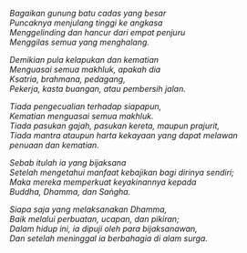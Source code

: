 _Bagaikan gunung batu cadas yang besar\
Puncaknya menjulang tinggi ke angkasa\
Menggelinding dan hancur dari empat penjuru\
Menggilas semua yang menghalang._

_Demikian pula kelapukan dan kematian\
Menguasai semua makhluk, apakah dia\
Ksatria, brahmana, pedagang,\
Pekerja, kasta buangan, atau pembersih jalan._

_Tiada pengecualian terhadap siapapun,\
Kematian menguasai semua makhluk.\
Tiada pasukan gajah, pasukan kereta, maupun prajurit,\
Tiada mantra ataupun harta kekayaan yang dapat melawan\
penuaan dan kematian._

_Sebab itulah ia yang bijaksana\
Setelah mengetahui manfaat kebajikan bagi dirinya sendiri;\
Maka mereka memperkuat keyakinannya kepada\
Buddha, Dhamma, dan Saṅgha._

_Siapa saja yang melaksanakan Dhamma,\
Baik melalui perbuatan, ucapan, dan pikiran;\
Dalam hidup ini, ia dipuji oleh para bijaksanawan,\
Dan setelah meninggal ia berbahagia di alam surga._
